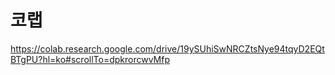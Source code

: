 코랩
===
https://colab.research.google.com/drive/19ySUhiSwNRCZtsNye94tqyD2EQtBTgPU?hl=ko#scrollTo=dpkrorcwvMfp
